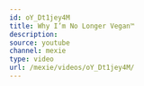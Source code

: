 ```yaml
---
id: oY_Dt1jey4M
title: Why I’m No Longer Vegan™
description:
source: youtube
channel: mexie
type: video
url: /mexie/videos/oY_Dt1jey4M/
---
```

